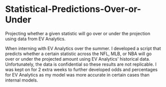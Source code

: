 # Statistical-Predictions-Over-or-Under
Projecting whether a given statistic will go over or under the projection using data from EV Analytics.

When interning with EV Analytics over the summer. I developed a script that predicts whether a certain statistic across the NFL, MLB, or NBA will go over or under the projected amount using EV Analytics' historical data. Unfortunately, the data is confidential so these results are not replicable. I was kept on for 2 extra weeks to further developed odds and percentages for EV Analytics as my model was more accurate in certain cases than internal models.
